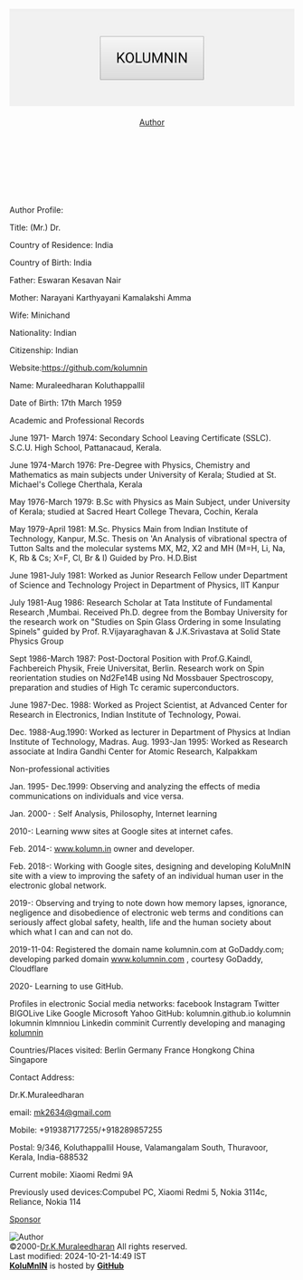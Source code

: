 <meta content="text/html; charset=utf-8" http-equiv="Content-Type" />
<meta name="viewport" content="width=device-width,initial-scale=1">
<meta name="Author" content="Dr. Muraleedharan Koluthappallil">
<meta name="Author" content="https://kolumnin.github.io/Edu.md">
<meta name="website" content="https://kolumnin.github.io">
<link rel="stylesheet" href="https://www.w3schools.com/w3css/4/w3.css">
<link rel="stylesheet" href="/global.css" type="text/css">
<meta name="viewport" content="width=device-width,initial-scale=1">
</head>
<section>
<div class="w3-col-3 w3-center">
<a href="http://kolumnin.github.io/pages/LOGO.html"></a>
</div>
</head>
<body class="w3-container w3-color-black w3-white w3-left">
<div class="w3-col-3 l12 m8 s6 w3-left">
<section class="page-header">
<header Id="Logo" class="logo">
<div class="w3-logo-image">
<H1><a src="https://www.w3schools.com/lib/w3.js"></a><a class="anchor" href="https://github.com/kolumnin/kolumnin.github.io/blob/master/Edu.md">
<img src='/LOGO.jpg' class="w3-center w3-btn" width="" height=""></a></H1>
</div>
<div class="w3-logo-text">
<a class="w3-logo w3-red w3-btn w3-left" href="/Author.md">Author</a> 
</div>
</header>
</section><BR><BR><BR><BR>
<section>
<p>
Author Profile:
  
Title: (Mr.) Dr.

Country of Residence: India

Country of Birth: India

Father: Eswaran Kesavan Nair

Mother: Narayani Karthyayani Kamalakshi Amma 

Wife: Minichand

Nationality: Indian

Citizenship: Indian

Website:https://github.com/kolumnin

Name: Muraleedharan Koluthappallil 

Date of Birth: 17th March 1959

Academic and Professional Records 

June 1971- March 1974: 
Secondary School Leaving Certificate (SSLC). S.C.U. High School, Pattanacaud, Kerala.

June 1974-March 1976: 
Pre-Degree with Physics, Chemistry and Mathematics as main subjects under University of Kerala; Studied at St. Michael's College Cherthala, Kerala

May 1976-March 1979: 
B.Sc with Physics as Main Subject, under University of Kerala; studied at Sacred Heart College Thevara, Cochin, Kerala

May 1979-April 1981: 
M.Sc. Physics Main from Indian Institute of Technology, Kanpur, M.Sc. Thesis on 'An Analysis of vibrational spectra of Tutton Salts and the molecular systems MX, M2, X2 and MH (M=H, Li, Na, K, Rb & Cs; X=F, Cl, Br & I) Guided by Pro. H.D.Bist

June 1981-July 1981: 
Worked as Junior Research Fellow under Department of Science and Technology Project in Department of Physics, IIT Kanpur

July 1981-Aug 1986: 
Research Scholar at Tata Institute of Fundamental Research ,Mumbai. Received Ph.D. degree from the Bombay University for the research work on "Studies on Spin Glass Ordering in some Insulating Spinels" guided by Prof. R.Vijayaraghavan & J.K.Srivastava at Solid State Physics Group

Sept 1986-March 1987: 
Post-Doctoral Position with Prof.G.Kaindl, Fachbereich Physik, Freie Universitat, Berlin. Research work on Spin reorientation studies on Nd2Fe14B using Nd Mossbauer Spectroscopy, preparation and studies of High Tc ceramic superconductors.

June 1987-Dec. 1988: 
Worked as Project Scientist, at Advanced Center for Research in Electronics, Indian Institute of Technology, Powai. 

Dec. 1988-Aug.1990: 
Worked as lecturer in Department of Physics at Indian Institute of Technology, Madras.
Aug. 1993-Jan 1995: Worked as Research associate at Indira Gandhi Center for Atomic Research, Kalpakkam

Non-professional activities

Jan. 1995- Dec.1999: 
Observing and analyzing the effects of media communications on individuals and vice versa.

Jan. 2000- : 
Self Analysis, Philosophy, Internet learning

2010-: 
Learning www sites at Google sites at internet cafes. 

Feb. 2014-: 
www.kolumn.in owner and developer.

Feb. 2018-:
Working with Google sites, designing and developing KoluMnIN site with a view to improving the safety of an individual human user in the electronic global network. 

2019-: 
Observing  and trying to note down how memory lapses, ignorance, negligence and disobedience of electronic web terms and conditions can seriously affect global safety, health, life and the human society about which what I can and can not do.

2019-11-04: 
Registered the domain name kolumnin.com at GoDaddy.com; developing parked domain www.kolumnin.com , courtesy GoDaddy, Cloudflare 

2020- Learning to use GitHub.

Profiles in electronic Social media networks: 
facebook 
Instagram 
Twitter
BIGOLive 
Like 
Google 
Microsoft 
Yahoo 
GitHub: kolumnin.github.io kolumnin lokumnin klmnniou
Linkedin
comminit 
Currently developing and managing <a href="https://kolumnin.github.io">kolumnin</a>

Countries/Places visited:
Berlin
Germany
France
Hongkong
China
Singapore

Contact Address:

Dr.K.Muraleedharan

email: mk2634@gmail.com 

Mobile: +919387177255/+918289857255

Postal: 9/346, Koluthappallil House, Valamangalam South, Thuravoor, Kerala, India-688532

Current mobile: Xiaomi Redmi 9A

Previously used devices:Compubel PC, Xiaomi Redmi 5, Nokia 3114c, Reliance, Nokia 114

<a href="https://github.com/sponsors/kolumnin" >Sponsor</a>
</p>
</section>
<section>
<div class="w3-container w3-pale-blue" Id="Author">
<div style="text-align:left">
<!--a href="https://podcasts.google.com/feed/aHR0cHM6Ly9hbmNob3IuZm0vcy8zOTM3NTIxMC9wb2RjYXN0L3Jzcw==">podcasts</a-->
</div>
<div>
<IMG class="w3-image-card-4" SRC="/IMG_1560999410963.jpg" height="100px" width="100px" alt="Author">
</div>
</div>
</section>
<div class="w3-rest">
<footer Id="Logo" class="w3-col-3 w3-footer w3-left">
©2000-<a href="https://github.com/kolumnin/kolumnin.github.io/Edu.md">Dr.K.Muraleedharan</a> All rights reserved.</div>
</footer>
Last modified:  2024-10-21-14:49 IST
</div>
<div class="w3-col-3 w3-pale-blue w3-center">
<a href="https://GitHub.com/kolumnin"><b>KoluMnIN</b></a> is hosted by <a href="https://GitHub.com"><b>GitHub</b></a>
</div>
</body>
</html>

